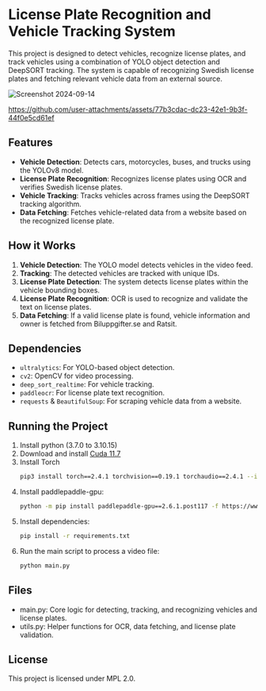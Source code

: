 # License Plate Recognition and Vehicle Tracking System

This project is designed to detect vehicles, recognize license plates, and track vehicles using a combination of YOLO object detection and DeepSORT tracking. The system is capable of recognizing Swedish license plates and fetching relevant vehicle data from an external source.

![Screenshot 2024-09-14](https://github.com/user-attachments/assets/3f43d074-0f5a-4b8d-8731-71cc56edba1d)


https://github.com/user-attachments/assets/77b3cdac-dc23-42e1-9b3f-44f0e5cd61ef



## Features
- **Vehicle Detection**: Detects cars, motorcycles, buses, and trucks using the YOLOv8 model.
- **License Plate Recognition**: Recognizes license plates using OCR and verifies Swedish license plates.
- **Vehicle Tracking**: Tracks vehicles across frames using the DeepSORT tracking algorithm.
- **Data Fetching**: Fetches vehicle-related data from a website based on the recognized license plate.

## How it Works
1. **Vehicle Detection**: The YOLO model detects vehicles in the video feed.
2. **Tracking**: The detected vehicles are tracked with unique IDs.
3. **License Plate Detection**: The system detects license plates within the vehicle bounding boxes.
4. **License Plate Recognition**: OCR is used to recognize and validate the text on license plates.
5. **Data Fetching**: If a valid license plate is found, vehicle information and owner is fetched from Biluppgifter.se and Ratsit.

## Dependencies
- `ultralytics`: For YOLO-based object detection.
- `cv2`: OpenCV for video processing.
- `deep_sort_realtime`: For vehicle tracking.
- `paddleocr`: For license plate text recognition.
- `requests` & `BeautifulSoup`: For scraping vehicle data from a website.

## Running the Project
1. Install python (3.7.0 to 3.10.15)
2. Download and install [Cuda 11.7](https://developer.nvidia.com/cuda-11-7-0-download-archive)
3. Install Torch
   ```bash
   pip3 install torch==2.4.1 torchvision==0.19.1 torchaudio==2.4.1 --index-url https://download.pytorch.org/whl/test/cu118
   ```
5. Install paddlepaddle-gpu:
   ```bash
   python -m pip install paddlepaddle-gpu==2.6.1.post117 -f https://www.paddlepaddle.org.cn/whl/windows/mkl/avx/stable.html
   ```
6. Install dependencies:
   ```bash
   pip install -r requirements.txt
   ```
7. Run the main script to process a video file:
   ```bash
   python main.py
   ````

## Files
- main.py: Core logic for detecting, tracking, and recognizing vehicles and license plates.
- utils.py: Helper functions for OCR, data fetching, and license plate validation.

## License
This project is licensed under MPL 2.0.
